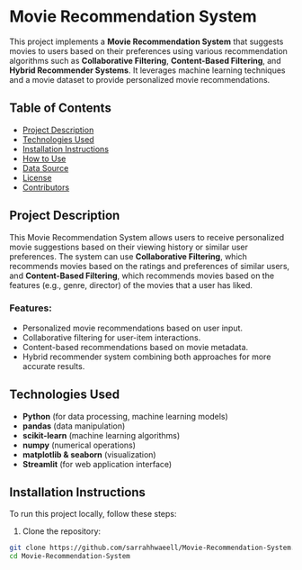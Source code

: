 # Movie Recommendation System

This project implements a **Movie Recommendation System** that suggests movies to users based on their preferences using various recommendation algorithms such as **Collaborative Filtering**, **Content-Based Filtering**, and **Hybrid Recommender Systems**. It leverages machine learning techniques and a movie dataset to provide personalized movie recommendations.

## Table of Contents

- [Project Description](#project-description)
- [Technologies Used](#technologies-used)
- [Installation Instructions](#installation-instructions)
- [How to Use](#how-to-use)
- [Data Source](#data-source)
- [License](#license)
- [Contributors](#contributors)

## Project Description

This Movie Recommendation System allows users to receive personalized movie suggestions based on their viewing history or similar user preferences. The system can use **Collaborative Filtering**, which recommends movies based on the ratings and preferences of similar users, and **Content-Based Filtering**, which recommends movies based on the features (e.g., genre, director) of the movies that a user has liked.

### Features:
- Personalized movie recommendations based on user input.
- Collaborative filtering for user-item interactions.
- Content-based recommendations based on movie metadata.
- Hybrid recommender system combining both approaches for more accurate results.

## Technologies Used

- **Python** (for data processing, machine learning models)
- **pandas** (data manipulation)
- **scikit-learn** (machine learning algorithms)
- **numpy** (numerical operations)
- **matplotlib & seaborn** (visualization)
- **Streamlit** (for web application interface)

## Installation Instructions

To run this project locally, follow these steps:

1. Clone the repository:

```bash
git clone https://github.com/sarrahhwaeell/Movie-Recommendation-System.git
cd Movie-Recommendation-System
